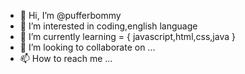 - 👋 Hi, I’m @pufferbommy
- 👀 I’m interested in coding,english language
- 🌱 I’m currently learning = { javascript,html,css,java }
- 💞️ I’m looking to collaborate on ...
- 📫 How to reach me ...

<!---
pufferbommy/pufferbommy is a ✨ special ✨ repository because its `README.md` (this file) appears on your GitHub profile.
You can click the Preview link to take a look at your changes.
--->
